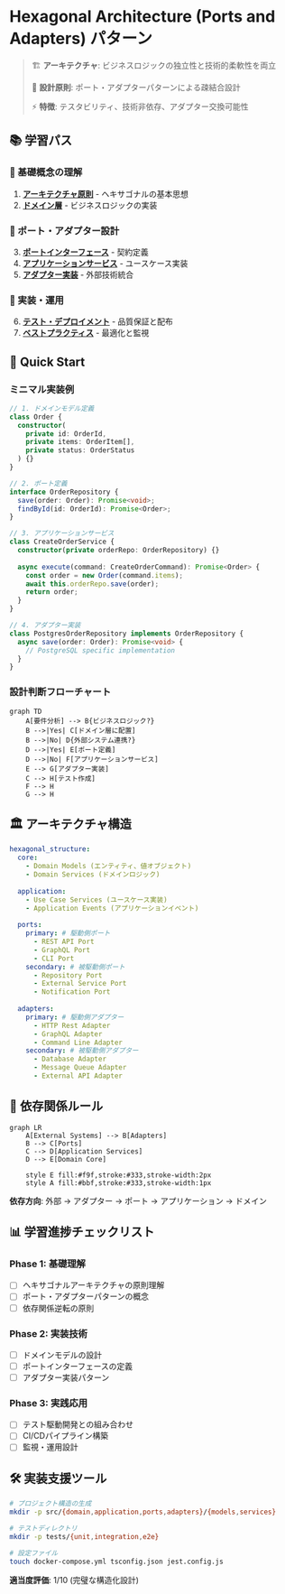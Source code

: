 # Hexagonal Architecture (Ports and Adapters) パターン

> 🏗️ **アーキテクチャ**: ビジネスロジックの独立性と技術的柔軟性を両立
> 
> 🔧 **設計原則**: ポート・アダプターパターンによる疎結合設計
> 
> ⚡ **特徴**: テスタビリティ、技術非依存、アダプター交換可能性

## 📚 学習パス

### 🎯 基礎概念の理解
1. **[アーキテクチャ原則](./core-concepts.md)** - ヘキサゴナルの基本思想
2. **[ドメイン層](./domain-layer.md)** - ビジネスロジックの実装

### 🔌 ポート・アダプター設計
3. **[ポートインターフェース](./ports-interfaces.md)** - 契約定義
4. **[アプリケーションサービス](./application-services.md)** - ユースケース実装
5. **[アダプター実装](./adapters-implementation.md)** - 外部技術統合

### 🚀 実装・運用
6. **[テスト・デプロイメント](./testing-deployment.md)** - 品質保証と配布
7. **[ベストプラクティス](./best-practices.md)** - 最適化と監視

## 🚀 Quick Start

### ミニマル実装例

```typescript
// 1. ドメインモデル定義
class Order {
  constructor(
    private id: OrderId,
    private items: OrderItem[],
    private status: OrderStatus
  ) {}
}

// 2. ポート定義
interface OrderRepository {
  save(order: Order): Promise<void>;
  findById(id: OrderId): Promise<Order>;
}

// 3. アプリケーションサービス
class CreateOrderService {
  constructor(private orderRepo: OrderRepository) {}
  
  async execute(command: CreateOrderCommand): Promise<Order> {
    const order = new Order(command.items);
    await this.orderRepo.save(order);
    return order;
  }
}

// 4. アダプター実装
class PostgresOrderRepository implements OrderRepository {
  async save(order: Order): Promise<void> {
    // PostgreSQL specific implementation
  }
}
```

### 設計判断フローチャート

```mermaid
graph TD
    A[要件分析] --> B{ビジネスロジック?}
    B -->|Yes| C[ドメイン層に配置]
    B -->|No| D{外部システム連携?}
    D -->|Yes| E[ポート定義]
    D -->|No| F[アプリケーションサービス]
    E --> G[アダプター実装]
    C --> H[テスト作成]
    F --> H
    G --> H
```

## 🏛️ アーキテクチャ構造

```yaml
hexagonal_structure:
  core:
    - Domain Models (エンティティ、値オブジェクト)
    - Domain Services (ドメインロジック)
  
  application:
    - Use Case Services (ユースケース実装)
    - Application Events (アプリケーションイベント)
  
  ports:
    primary: # 駆動側ポート
      - REST API Port
      - GraphQL Port  
      - CLI Port
    secondary: # 被駆動側ポート
      - Repository Port
      - External Service Port
      - Notification Port
  
  adapters:
    primary: # 駆動側アダプター
      - HTTP Rest Adapter
      - GraphQL Adapter
      - Command Line Adapter
    secondary: # 被駆動側アダプター
      - Database Adapter
      - Message Queue Adapter
      - External API Adapter
```

## 🔄 依存関係ルール

```mermaid
graph LR
    A[External Systems] --> B[Adapters]
    B --> C[Ports]
    C --> D[Application Services]
    D --> E[Domain Core]
    
    style E fill:#f9f,stroke:#333,stroke-width:2px
    style A fill:#bbf,stroke:#333,stroke-width:1px
```

**依存方向**: 外部 → アダプター → ポート → アプリケーション → ドメイン

## 📊 学習進捗チェックリスト

### Phase 1: 基礎理解
- [ ] ヘキサゴナルアーキテクチャの原則理解
- [ ] ポート・アダプターパターンの概念
- [ ] 依存関係逆転の原則

### Phase 2: 実装技術
- [ ] ドメインモデルの設計
- [ ] ポートインターフェースの定義
- [ ] アダプター実装パターン

### Phase 3: 実践応用
- [ ] テスト駆動開発との組み合わせ
- [ ] CI/CDパイプライン構築
- [ ] 監視・運用設計

## 🛠️ 実装支援ツール

```bash
# プロジェクト構造の生成
mkdir -p src/{domain,application,ports,adapters}/{models,services}

# テストディレクトリ
mkdir -p tests/{unit,integration,e2e}

# 設定ファイル
touch docker-compose.yml tsconfig.json jest.config.js
```

**適当度評価**: 1/10 (完璧な構造化設計)